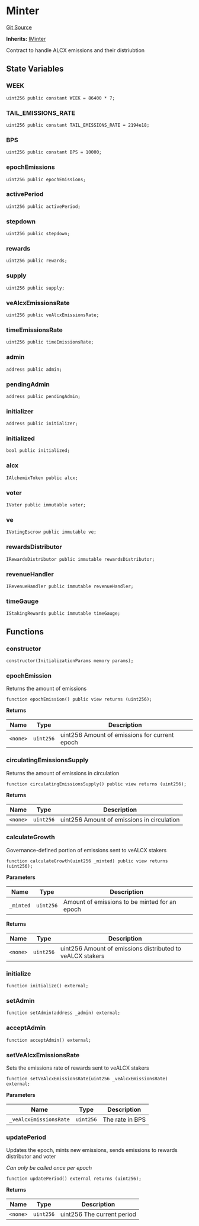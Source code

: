 # Minter
[Git Source](https://github.com/alchemix-finance/alchemix-v2-dao/blob/d8d0b0d485c418b8ae578e8607716a71a6b37bf6/src/Minter.sol)

**Inherits:**
[IMinter](/src/interfaces/IMinter.sol/contract.IMinter.md)

Contract to handle ALCX emissions and their distriubtion


## State Variables
### WEEK

```solidity
uint256 public constant WEEK = 86400 * 7;
```


### TAIL_EMISSIONS_RATE

```solidity
uint256 public constant TAIL_EMISSIONS_RATE = 2194e18;
```


### BPS

```solidity
uint256 public constant BPS = 10000;
```


### epochEmissions

```solidity
uint256 public epochEmissions;
```


### activePeriod

```solidity
uint256 public activePeriod;
```


### stepdown

```solidity
uint256 public stepdown;
```


### rewards

```solidity
uint256 public rewards;
```


### supply

```solidity
uint256 public supply;
```


### veAlcxEmissionsRate

```solidity
uint256 public veAlcxEmissionsRate;
```


### timeEmissionsRate

```solidity
uint256 public timeEmissionsRate;
```


### admin

```solidity
address public admin;
```


### pendingAdmin

```solidity
address public pendingAdmin;
```


### initializer

```solidity
address public initializer;
```


### initialized

```solidity
bool public initialized;
```


### alcx

```solidity
IAlchemixToken public alcx;
```


### voter

```solidity
IVoter public immutable voter;
```


### ve

```solidity
IVotingEscrow public immutable ve;
```


### rewardsDistributor

```solidity
IRewardsDistributor public immutable rewardsDistributor;
```


### revenueHandler

```solidity
IRevenueHandler public immutable revenueHandler;
```


### timeGauge

```solidity
IStakingRewards public immutable timeGauge;
```


## Functions
### constructor


```solidity
constructor(InitializationParams memory params);
```

### epochEmission

Returns the amount of emissions


```solidity
function epochEmission() public view returns (uint256);
```
**Returns**

|Name|Type|Description|
|----|----|-----------|
|`<none>`|`uint256`|uint256 Amount of emissions for current epoch|


### circulatingEmissionsSupply

Returns the amount of emissions in circulation


```solidity
function circulatingEmissionsSupply() public view returns (uint256);
```
**Returns**

|Name|Type|Description|
|----|----|-----------|
|`<none>`|`uint256`|uint256 Amount of emissions in circulation|


### calculateGrowth

Governance-defined portion of emissions sent to veALCX stakers


```solidity
function calculateGrowth(uint256 _minted) public view returns (uint256);
```
**Parameters**

|Name|Type|Description|
|----|----|-----------|
|`_minted`|`uint256`| Amount of emissions to be minted for an epoch|

**Returns**

|Name|Type|Description|
|----|----|-----------|
|`<none>`|`uint256`|uint256 Amount of emissions distributed to veALCX stakers|


### initialize


```solidity
function initialize() external;
```

### setAdmin


```solidity
function setAdmin(address _admin) external;
```

### acceptAdmin


```solidity
function acceptAdmin() external;
```

### setVeAlcxEmissionsRate

Sets the emissions rate of rewards sent to veALCX stakers


```solidity
function setVeAlcxEmissionsRate(uint256 _veAlcxEmissionsRate) external;
```
**Parameters**

|Name|Type|Description|
|----|----|-----------|
|`_veAlcxEmissionsRate`|`uint256`|The rate in BPS|


### updatePeriod

Updates the epoch, mints new emissions, sends emissions to rewards distributor and voter

*Can only be called once per epoch*


```solidity
function updatePeriod() external returns (uint256);
```
**Returns**

|Name|Type|Description|
|----|----|-----------|
|`<none>`|`uint256`|uint256 The current period|


